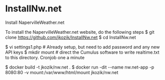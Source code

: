 # InstallNw.net
Install NapervilleWeather.net

To install the NapervilleWeather.net website, do the following steps
$ git clone https://github.com/jkozik/InstallNw.net
$ cd InstallNw.net

$ vi settings1.php # Already setup, but need to add password and any new API keys
$ mkdir mount   # direct the Cumulus software to write realtime.txt to this directory.  Cronjob one a minute

$ docker build -t jkozik/nw.net .
$ docker run -dit --name nw.net-app -p 8080:80 -v mount:/var/www/html/mount jkozik/nw.net
